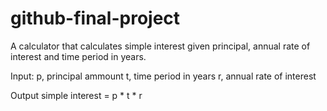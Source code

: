 # github-final-project

A calculator that calculates simple interest given principal, annual rate of interest and time period in years.

Input:
p, principal ammount
t, time period in years
r, annual rate of interest

Output
simple interest = p * t * r
